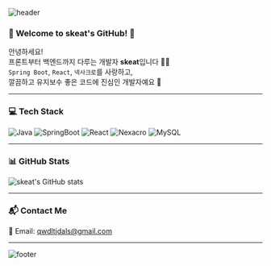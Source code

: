 <!-- 깃허브 배너 -->
![header](https://capsule-render.vercel.app/api?type=waving&color=0:89f7fe,100:66a6ff&height=200&section=header&text=skeat's%20GitHub&fontSize=40&animation=fadeIn&fontAlignY=35&fontColor=ffffff)

<!-- 인사말 -->
### 🌸 Welcome to skeat's GitHub! 🌸

안녕하세요!  
프론트부터 백엔드까지 다루는 개발자 **skeat**입니다 👩‍💻  
`Spring Boot`, `React`, `넥사크로`를 사랑하고,  
깔끔하고 유지보수 좋은 코드에 진심인 개발자예요 💖

---

<!-- 기술 스택 -->
### 💻 Tech Stack

![Java](https://img.shields.io/badge/Java-007396?style=flat-square&logo=java&logoColor=white)
![SpringBoot](https://img.shields.io/badge/SpringBoot-6DB33F?style=flat-square&logo=Spring-Boot&logoColor=white)
![React](https://img.shields.io/badge/React-61DAFB?style=flat-square&logo=react&logoColor=white)
![Nexacro](https://img.shields.io/badge/Nexacro-F58220?style=flat-square&logoColor=white)
![MySQL](https://img.shields.io/badge/MySQL-4479A1?style=flat-square&logo=mysql&logoColor=white)

---

<!-- 깃허브 통계 -->
### 📊 GitHub Stats

![skeat's GitHub stats](https://github-readme-stats.vercel.app/api?username=qwdltjdals&show_icons=true&theme=tokyonight)

---

<!-- 연락처 -->
### 📬 Contact Me

📧 Email: [qwdltjdals@gmail.com](mailto:qwdltjdals@gmail.com)

---

<!-- 배너 푸터 -->
![footer](https://capsule-render.vercel.app/api?section=footer&type=waving&color=0:89f7fe,100:66a6ff)

